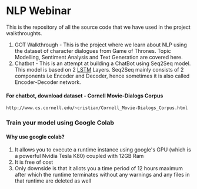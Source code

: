 # NLP Webinar

This is the repository of all the source code that we have used in the project walkthroughts. 
1. GOT Walkthrough - This is the project where we learn about NLP using the dataset of character dialogues from Game of Thrones. Topic Modelling, Sentiment Analysis and Text Generation are covered here.
2. Chatbot - This is an attempt at building a ChatBot using Seq2Seq model. This model is based on 2 [LSTM](https://en.wikipedia.org/wiki/Long_short-term_memory) Layers. Seq2Seq mainly consists of 2 components i.e Encoder and Decoder, hence sometimes it is also called Encoder-Decoder network.


#### For chatbot, download dataset - Cornell Movie-Dialogs Corpus
```http://www.cs.cornell.edu/~cristian/Cornell_Movie-Dialogs_Corpus.html```

### Train your model using Google Colab
#### Why use google colab?
1. It allows you to execute a runtime instance using google's GPU (which is a powerful Nvidia Tesla K80) coupled with 12GB Ram
2. It is free of cost
3. Only downside is that it allots you a time period of 12 hours maximum after which the runtime terminates without any warnings and any files in that runtime are deleted as well
